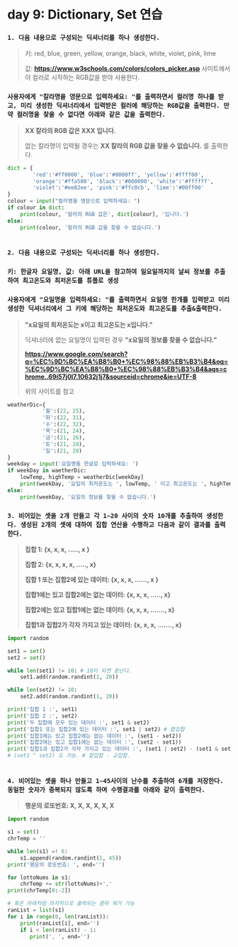# day 9: Dictionary, Set 연습

### `1. 다음 내용으로 구성되는 딕셔너리를 하나 생성한다.`

> 키: red, blue, green, yellow, orange, black, white, violet, pink, lime
>
> 값: **https://www.w3schools.com/colors/colors_picker.asp**  사이트에서 이 컬러로 시작하는 RGB값을 받아 사용한다.

### `사용자에게 "칼라명을 영문으로 입력하세요: "를 출력하면서 컬러명 하나를 받고, 미리 생성한 딕셔너리에서 입력받은 컬러에 해당하는 RGB값을 출력한다. 만약 컬러명을 찾을 수 없다면 아래와 같은 값을 출력한다.`

> **XX 칼라의 RGB 값은 XXX 입니다.**
>
> 없는 칼라명이 입력될 경우는 **XX 칼라의 RGB 값을 찾을 수 없습니다.** 를 출력한다.

``` python
dict = {
        'red':'#ff0000', 'blue':'#0000ff', 'yellow':'#ffff00',
        'orange':'#ffa500', 'black':'#000000', 'white':'#ffffff',
        'violet':'#ee82ee', 'pink':'#ffc0cb', 'lime':'#00ff00'
}
colour = input("컬러명을 영문으로 입력하세요: ")
if colour in dict:
    print(colour, '칼라의 RGB 값은', dict[colour], '입니다.')
else:
    print(colour, '칼라의 RGB 값을 찾을 수 없습니다.')
          
```



### `2. 다음 내용으로 구성되는 딕셔너리를 하나 생성한다. `

### `키: 한글자 요일명, 값: 아래 URL을 참고하여 일요일까지의 날씨 정보를 추출하여 최고온도와 최저온도를 튜플로 생성`

### `사용자에게 "요일명을 입력하세요: "를 출력하면서 요일명 한개를 입력받고 미리 생성한 딕셔너리에서 그 키에 해당하는 최저온도와 최고온도를 추출&출력한다. `

> **"x요일의 최저온도는 x이고 최고온도는 x입니다."**
>
> 딕셔너리에 없는 요일명이 입력된 경우 **"x요일의 정보를 찾을 수 없습니다."**
>
> **https://www.google.com/search?q=%EC%9D%BC%EA%B8%B0+%EC%98%88%EB%B3%B4&oq=%EC%9D%BC%EA%B8%B0+%EC%98%88%EB%B3%B4&aqs=chrome..69i57j0l7.10632j1j7&sourceid=chrome&ie=UTF-8**
>
> 위의 사이트를 참고

``` python
weatherDic={
           '월':(22, 25),
           '화':(22, 31),
           '수':(22, 32),
           '목':(21, 24),
           '금':(21, 26),
           '토':(21, 28),
           '일':(21, 28)
}
weekday = input('요일명을 한글로 입력하세요: ')
if weekDay in waetherDic:
    lowTemp, highTemp = weatherDic[weekDay]
    print(weekDay, '요일의 최저온도는 ', lowTemp, ' 이고 최고온도는 ', highTemp,'입니다.', sep='')
else:
    print(weekDay, '요일의 정보를 찾을 수 없습니다.')
```

### `3. 비어있는 셋을 2개 만들고 각 1~20 사이의 숫자 10개를 추출하여 생성한다. 생성된 2개의 셋에 대하여 집합 연산을 수행하고 다음과 같이 결과를 출력한다.`

> **집합 1: {x, x, x, ....., x }**
>
> **집합 2: {x, x, x, x, ....., x}**
>
> **집합 1 또는 집합2에 있는 데이터: {x, x, x, ......, x }**
>
> **집합1에는 있고 집합2에는 없는 데이터: {x, x, x, ....., x}**
>
> **집합2에는 있고 집합1에는 없는 데이터: {x, x, x, ......., x}**
>
> **집합1과 집합2가 각자 가지고 있는 데이터: {x, x, x, ......., x}**

``` python
import random

set1 = set()
set2 = set()

while len(set1) != 10: # 10이 되면 끝난다.
    set1.add(random.randint(1, 20))

while len(set2) != 10:
    set2.add(random.randint(1, 20))

print('집합 1 :', set1)
print('집합 2 :', set2)
print('두 집합에 모두 있는 데이터 :', set1 & set2)
print('집합1 또는 집합2에 있는 데이터 :', set1 | set2) # 합집합
print('집합1에는 있고 집합2에는 없는 데이터 :', (set1 - set2))
print('집합2에는 있고 집합1에는 없는 데이터 :', (set2 - set1))
print('집합1과 집합2가 각자 가지고 있는 데이터 :', (set1 | set2) - (set1 & set2)) # 공통적으로 가지고 있는 교집합 데이터 제외.
# (set1 ^ set2) 도 가능. # 합집합 - 교집합.    
    
```

### `4. 비어있는 셋을 하나 만들고 1~45사이의 난수를 추출하여 6개를 저장한다. 동일한 숫자가 중복되지 않도록 하며 수행결과를 아래와 같이 출력한다.`

> **행운의 로또번호: X, X, X, X, X, X**

``` python
import random

s1 = set()
chrTemp = ''

while len(s1) =! 6:
    s1.append(random.randint(1, 45))    
print('행운의 로또번호: ', end='')

for lottoNums in s1:
    chrTemp += str(lottoNums)+','
print(chrTemp[0:-2])

# 혹은 아래처럼 마지막으로 출력되는 콤마 제거 가능
ranList = list(s1)
for i in range(0, len(ranList)):
    print(ranList[i], end='')
    if i < len(ranList) - 1:
       print(', ', end='')

```

